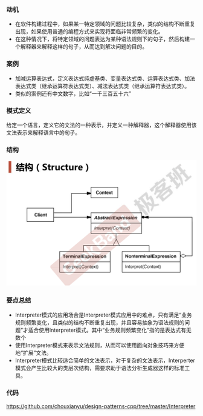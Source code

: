 ### 动机

* 在软件构建过程中，如果某一特定领域的问题比较复杂，类似的结构不断重复出现，如果使用普通的编程方式来实现将面临非常频繁的变化。
* 在这种情况下，将特定领域的问题表达为某种语法规则下的句子，然后构建一个解释器来解释这样的句子，从而达到解决问题的目的。

### 案例

* 加减运算表达式，定义表达式纯虚基类、变量表达式类、运算表达式类、加法表达式类（继承运算符表达式类）、减法表达式类（继承运算符表达式类）。
* 类似的案例还有中文数字，比如“一千三百五十六”

### 模式定义

给定一个语言，定义它的文法的一种表示，并定义一种解释器，这个解释器使用该文法表示来解释语言中的句子。

### 结构

![](./images/Interpreter.png)

### 要点总结

* Interpreter模式的应用场合是Interpreter模式应用中的难点，只有满足“业务规则频繁变化，且类似的结构不断重复出现，并且容易抽象为语法规则的问题”才适合使用Interpreter模式。其中“业务规则频繁变化”指的是表达式有无数个
* 使用Interpreter模式来表示文法规则，从而可以使用面向对象技巧来方便地“扩展”文法。
* Interpreter模式比较适合简单的文法表示，对于复杂的文法表示，Interperter模式会产生比较大的类层次结构，需要求助于语法分析生成器这样的标准工具。

### 代码

https://github.com/chouxianyu/design-patterns-cpp/tree/master/Interpreter
